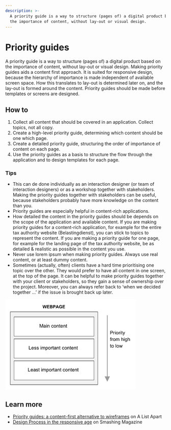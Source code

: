 ```yaml
---
description: >-
  A priority guide is a way to structure (pages of) a digital product based on
  the importance of content, without lay-out or visual design.
---
```


# Priority guides

A priority guide is a way to structure (pages of) a digital product based on the importance of content, without lay-out or visual design. Making priority guides aids a content first approach. It is suited for responsive design, because the hierarchy of importance is made independent of available screen space. How this translates to lay-out is determined later on, and the lay-out is formed around the content. Priority guides should be made before templates or screens are designed.

## How to

1. Collect all content that should be covered in an application. Collect topics, not all copy.&#x20;
2. Create a high-level priority guide, determining which content should be one which page.&#x20;
3. Create a detailed priority guide, structuring the order of importance of content on each page.&#x20;
4. Use the priority guides as a basis to structure the flow through the application and to design templates for each page.&#x20;

### Tips

* This can de done individually as an interaction designer (or team of interaction designers) or as a workshop together with stakeholders. Making the priority guides together with stakeholders can be useful, because stakeholders probably have more knowledge on the content than you.&#x20;
* Priority guides are especially helpful in content-rich applications.&#x20;
* How detailed the content in the priority guides should be depends on the scope of the application and available content. If you are making priority guides for a content-rich application, for example for the entire tax authority website (Belastingdienst), you can stick to topics to represent the content. If you are making a priority guide for one page, for example for the landing page of the tax authority website, be as detailed & realistic as possible in the content you use.
* Never use lorem ipsum when making priority guides. Always use real content, or at least dummy content.&#x20;
* Sometimes (actually, often) clients have a hard time prioritising one topic over the other. They would prefer to have all content in one screen, at the top of the page. It can be helpful to make priority guides together with your client or stakeholders, so they gain a sense of ownership over the project. Moreover, you can always refer back to ‘when we decided together …’ if the issue is brought back up later.&#x20;

![The core structure of a priority guide](<../../.gitbook/assets/image (26).png>)

## Learn more

* [Priority guides: a content-first alternative to wireframes](https://alistapart.com/article/priority-guides-a-content-first-alternative-to-wireframes) on A List Apart
* [Design Process in the responsive age](https://www.smashingmagazine.com/2012/05/design-process-responsive-age/) on Smashing Magazine
